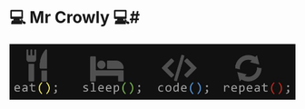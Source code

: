
#
# 💻 Mr Crowly 💻#

![](https://github.com/nicolas-alonso-uai/nicolas-alonso-uai/blob/main/imagen2.JPG) 
#
<!---
nicolas-alonso-uai/nicolas-alonso-uai is a ✨ special ✨ repository because its `README.md` (this file) appears on your GitHub profile.
You can click the Preview link to take a look at your changes.
--->
